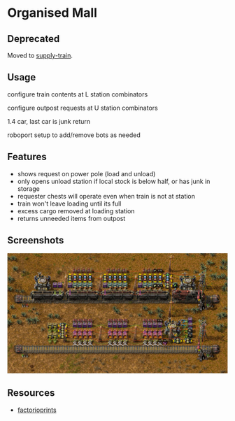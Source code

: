 # Organised Mall

## Deprecated

Moved to [supply-train](../supply-train/README.md).

## Usage

configure train contents at L station combinators

configure outpost requests at U station combinators

1.4 car, last car is junk return

roboport setup to add/remove bots as needed

## Features

- shows request on power pole (load and unload)
- only opens unload station if local stock is below half, or has junk in storage
- requester chests will operate even when train is not at station
- train won't leave loading until its full
- excess cargo removed at loading station
- returns unneeded items from outpost

## Screenshots

![img.png](img.png)

## Resources

- [factorioprints](https://factorioprints.com/view/-MoYFU9s2y_h_D_lQsiU)